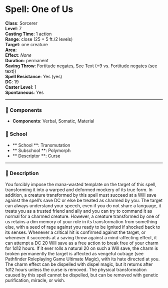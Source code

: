 
# Spell: One of Us
**Class**: Sorcerer  
**Level**: 7  
**Casting Time**: 1 action  
**Range**: close (25 + 5 ft./2 levels)  
**Target**: one creature  
**Area**:   
**Effect**: _None_  
**Duration**: permanent  
**Saving Throw**: Fortitude negates, See Text (+9 vs. Fortitude negates (see text))  
**Spell Resistance**: Yes (yes)  
**DC**: 19  
**Caster Level**: 1  
**Spontaneous**: Yes

---

### 🔮 Components
- **Components**: Verbal, Somatic, Material

### 🏫 School
- ** School **: Transmutation
- ** Subschool **: Polymorph
- ** Descriptor **: Curse
---

### 📜 Description
You forcibly impose the mana-wasted template on the target of this spell, transforming it into a warped and deformed mockery of its true form. In addition, a creature transformed by this spell must succeed at a Will save against the spell’s save DC or else be treated as charmed by you. The target can always understand your speech, even if you do not share a language, it treats you as a trusted friend and ally and you can try to command it as normal for a charmed creature. However, a creature transformed by one of us retains a dim memory of your role in its transformation from something else, with a seed of rage against you ready to be ignited if shocked back to its senses. Whenever a critical hit is confirmed against the target, or whenever it succeeds at a saving throw against a mind-affecting effect, it can attempt a DC 20 Will save as a free action to break free of your charm for 1d12 hours. If it ever rolls a natural 20 on such a Will save, the charm is broken permanently the target is affected as vengeful outrage (see Pathfinder Roleplaying Game Ultimate Magic), with its hate directed at you. The charm effect can be dispelled with dispel magic, but it returns after 1d12 hours unless the curse is removed. The physical transformation caused by this spell cannot be dispelled, but can be removed with genetic purification, miracle, or wish.
